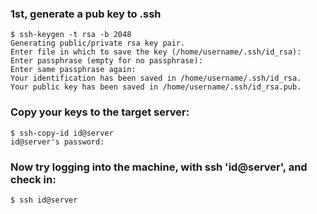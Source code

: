 ### 1st, generate a pub key to .ssh
```
$ ssh-keygen -t rsa -b 2048
Generating public/private rsa key pair.
Enter file in which to save the key (/home/username/.ssh/id_rsa): 
Enter passphrase (empty for no passphrase): 
Enter same passphrase again: 
Your identification has been saved in /home/username/.ssh/id_rsa.
Your public key has been saved in /home/username/.ssh/id_rsa.pub.
```

### Copy your keys to the target server:
```
$ ssh-copy-id id@server
id@server's password: 
```

### Now try logging into the machine, with ssh 'id@server', and check in:
```
$ ssh id@server
```
